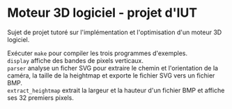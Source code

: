 Moteur 3D logiciel - projet d'IUT
=================================

Sujet de projet tutoré sur l'implémentation et l'optimisation d'un moteur 3D logiciel.

Exécuter `make` pour compiler les trois programmes d'exemples.  
`display` affiche des bandes de pixels verticaux.  
`parser` analyse un ficher SVG pour extraire le chemin et l'orientation de la caméra, la taille de la heightmap et exporte le fichier SVG vers un fichier BMP.  
`extract_heightmap` extrait la largeur et la hauteur d'un fichier BMP et affiche ses 32 premiers pixels.
